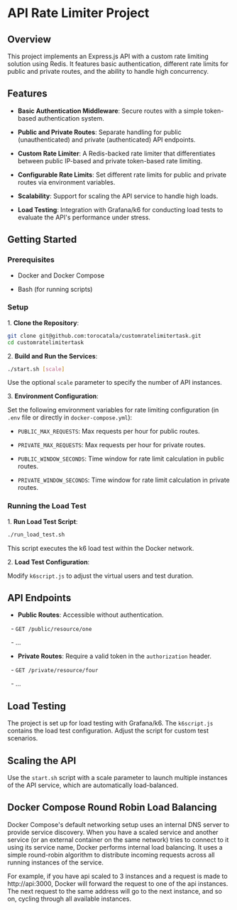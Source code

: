 # API Rate Limiter Project

## Overview

This project implements an Express.js API with a custom rate limiting solution using Redis. It features basic authentication, different rate limits for public and private routes, and the ability to handle high concurrency.

## Features

- **Basic Authentication Middleware**: Secure routes with a simple token-based authentication system.

- **Public and Private Routes**: Separate handling for public (unauthenticated) and private (authenticated) API endpoints.

- **Custom Rate Limiter**: A Redis-backed rate limiter that differentiates between public IP-based and private token-based rate limiting.

- **Configurable Rate Limits**: Set different rate limits for public and private routes via environment variables.

- **Scalability**: Support for scaling the API service to handle high loads.

- **Load Testing**: Integration with Grafana/k6 for conducting load tests to evaluate the API's performance under stress.

## Getting Started

### Prerequisites

- Docker and Docker Compose

- Bash (for running scripts)

### Setup

1\. **Clone the Repository**:

```bash
git clone git@github.com:torocatala/customratelimitertask.git
cd customratelimitertask
```

2\. **Build and Run the Services**:

```bash
./start.sh [scale]
```

Use the optional `scale` parameter to specify the number of API instances.

3\. **Environment Configuration**:

Set the following environment variables for rate limiting configuration (in `.env` file or directly in `docker-compose.yml`):

- `PUBLIC_MAX_REQUESTS`: Max requests per hour for public routes.

- `PRIVATE_MAX_REQUESTS`: Max requests per hour for private routes.

- `PUBLIC_WINDOW_SECONDS`: Time window for rate limit calculation in public routes.

- `PRIVATE_WINDOW_SECONDS`: Time window for rate limit calculation in private routes.

### Running the Load Test

1\. **Run Load Test Script**:

```bash
./run_load_test.sh
```

This script executes the k6 load test within the Docker network.

2\. **Load Test Configuration**:

Modify `k6script.js` to adjust the virtual users and test duration.

## API Endpoints

- **Public Routes**: Accessible without authentication.

  - `GET /public/resource/one`

  - ...

- **Private Routes**: Require a valid token in the `authorization` header.

  - `GET /private/resource/four`

  - ...

## Load Testing

The project is set up for load testing with Grafana/k6. The `k6script.js` contains the load test configuration. Adjust the script for custom test scenarios.

## Scaling the API

Use the `start.sh` script with a scale parameter to launch multiple instances of the API service, which are automatically load-balanced.

## Docker Compose Round Robin Load Balancing
Docker Compose's default networking setup uses an internal DNS server to provide service discovery. When you have a scaled service and another service (or an external container on the same network) tries to connect to it using its service name, Docker performs internal load balancing. It uses a simple round-robin algorithm to distribute incoming requests across all running instances of the service.

For example, if you have api scaled to 3 instances and a request is made to http://api:3000, Docker will forward the request to one of the api instances. The next request to the same address will go to the next instance, and so on, cycling through all available instances.